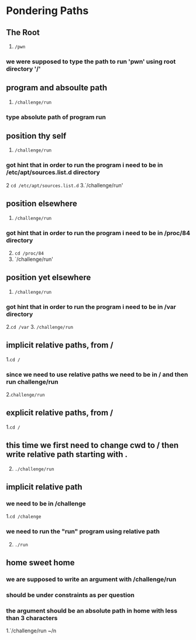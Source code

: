 # Pondering Paths
   ## The Root
   1. `/pwn`
   ### we were supposed to type the path to run 'pwn' using root directory '/'
   
   ## program and absoulte path
   1. `/challenge/run`
   ### type absolute path of program run  

   ## position thy self
   1. `/challenge/run`
   ### got hint that in order to run the program i need to be in /etc/apt/sources.list.d directory
   2 `cd /etc/apt/sources.list.d`
   3.`/challenge/run'

   ## position elsewhere
   1. `/challenge/run`
   ### got hint that in order to run the program i need to be in  /proc/84 directory
   2. ` cd /proc/84 `
   3. `/challenge/run'
    
   ## position yet elsewhere
   1. `/challenge/run`
   ### got hint that in order to run the program i need to be in  /var directory
   2.`cd /var`
   3. `/challenge/run`

   ## implicit relative paths, from /
   1.`cd /`
   ### since we need to use relative paths we need to be in / and then run challenge/run
   2.`challenge/run`

   ## explicit relative paths, from /
   1.`cd /`
   ## this time we first need to change cwd to / then write relative path starting with .
   2. `./challenge/run`

   ## implicit relative path
   ### we need to be in /challenge
   1.`cd /chalenge`
   ### we need to run the "run" program using relative path
   2. `./run`

   ## home sweet home
   ### we are supposed to write an argument with /challenge/run
   ### should be under constraints as per question
   ### the argument should be an absolute path in home with less than 3 characters
   1.`/challenge/run ~/n
